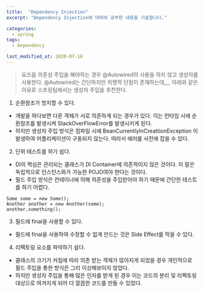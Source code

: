```yaml
---
title:  "Dependency Injection"
excerpt: "Dependency Injection에 대하여 공부한 내용을 기술합니다."

categories:
  - spring
tags:
  - Dependency

last_modified_at: 2020-07-18
---
```


> 요즈음 의존성 주입을 해야하는 경우 @Autowired의 사용을 하지 않고 생성자를 사용한다.
> @Autowired는 간단하지만 치명적 단점이 존재하는데,,,, 아래와 같은 이유로 스프링팀에서는 생성자 주입을 추천한다.


1. 순환참조가 방지할 수 있다.
  * 개발을 하다보면 다른 객체가 서로 의존하게 되는 경우가 있다. 이는 런타임 시에 순환참조를 발생시켜 StackOverFlowError를 발생시키게 된다.
  * 하지만 생성자 주입 방식은 컴파일 시에 BeanCurrentlyInCreattionException 이 발생하여 어플리케이션이 구동되지 않는다. 따라서 에러를 사전에 잡을 수 있다.
2. 단위 테스트를 하기 쉽다.
  * DI의 핵심은 관리되는 클래스가 DI Container에 의존적이지 않은 것이다. 이 말은 독립적으로 인스턴스화가 가능한 POJO여야 한다는 것이다.
  * 필드 주입 방식은 컨테이너에 의해 의존성을 주입받아야 하기 때문에 간단한 테스트를 하기 어렵다.

```
Some some = new Some();
Another another = new Another(some);
another.something();
```

3. 필드에 final을 사용할 수 있다.
  * 필드에 final을 사용하여 수정할 수 없게 만드는 것은 Side Effect를 막을 수 있다.
4. 리팩토링 요소를 파악하기 쉽다.
  * 클래스의 크기가 커짐에 따라 의존 받는 객체가 많아지게 되었을 경우 개인적으로 필드 주입을 통한 방식은 그리 이상해보이지 않았다.
  * 하지만 생성자 주입을 통해 많은 인자를 받게 된 경우 이는 코드의 분리 및 리펙토링 대상으로 여겨지게 되어 더 깔끔한 코드를 만들 수 있었다.
